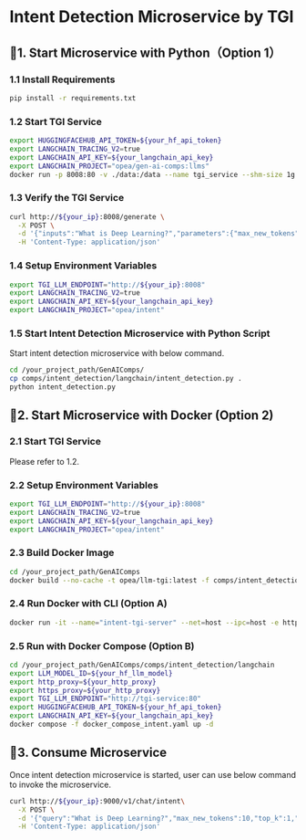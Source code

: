 # Intent Detection Microservice by TGI

## 🚀1. Start Microservice with Python（Option 1）

### 1.1 Install Requirements

```bash
pip install -r requirements.txt
```

### 1.2 Start TGI Service

```bash
export HUGGINGFACEHUB_API_TOKEN=${your_hf_api_token}
export LANGCHAIN_TRACING_V2=true
export LANGCHAIN_API_KEY=${your_langchain_api_key}
export LANGCHAIN_PROJECT="opea/gen-ai-comps:llms"
docker run -p 8008:80 -v ./data:/data --name tgi_service --shm-size 1g ghcr.io/huggingface/text-generation-inference:1.4 --model-id ${your_hf_llm_model}
```

### 1.3 Verify the TGI Service

```bash
curl http://${your_ip}:8008/generate \
  -X POST \
  -d '{"inputs":"What is Deep Learning?","parameters":{"max_new_tokens":17, "do_sample": true}}' \
  -H 'Content-Type: application/json'
```

### 1.4 Setup Environment Variables

```bash
export TGI_LLM_ENDPOINT="http://${your_ip}:8008"
export LANGCHAIN_TRACING_V2=true
export LANGCHAIN_API_KEY=${your_langchain_api_key}
export LANGCHAIN_PROJECT="opea/intent"
```

### 1.5 Start Intent Detection Microservice with Python Script

Start intent detection microservice with below command.

```bash
cd /your_project_path/GenAIComps/
cp comps/intent_detection/langchain/intent_detection.py .
python intent_detection.py
```

## 🚀2. Start Microservice with Docker (Option 2)

### 2.1 Start TGI Service

Please refer to 1.2.

### 2.2 Setup Environment Variables

```bash
export TGI_LLM_ENDPOINT="http://${your_ip}:8008"
export LANGCHAIN_TRACING_V2=true
export LANGCHAIN_API_KEY=${your_langchain_api_key}
export LANGCHAIN_PROJECT="opea/intent"
```

### 2.3 Build Docker Image

```bash
cd /your_project_path/GenAIComps
docker build --no-cache -t opea/llm-tgi:latest -f comps/intent_detection/langchain/Dockerfile .
```

### 2.4 Run Docker with CLI (Option A)

```bash
docker run -it --name="intent-tgi-server" --net=host --ipc=host -e http_proxy=$http_proxy -e https_proxy=$https_proxy -e TGI_LLM_ENDPOINT=$TGI_LLM_ENDPOINT -e HUGGINGFACEHUB_API_TOKEN=$HUGGINGFACEHUB_API_TOKEN opea/llm-tgi:latest
```

### 2.5 Run with Docker Compose (Option B)

```bash
cd /your_project_path/GenAIComps/comps/intent_detection/langchain
export LLM_MODEL_ID=${your_hf_llm_model}
export http_proxy=${your_http_proxy}
export https_proxy=${your_http_proxy}
export TGI_LLM_ENDPOINT="http://tgi-service:80"
export HUGGINGFACEHUB_API_TOKEN=${your_hf_api_token}
export LANGCHAIN_API_KEY=${your_langchain_api_key}
docker compose -f docker_compose_intent.yaml up -d
```

## 🚀3. Consume Microservice

Once intent detection microservice is started, user can use below command to invoke the microservice.

```bash
curl http://${your_ip}:9000/v1/chat/intent\
  -X POST \
  -d '{"query":"What is Deep Learning?","max_new_tokens":10,"top_k":1,"temperature":0.001,"streaming":false}' \
  -H 'Content-Type: application/json'
```
